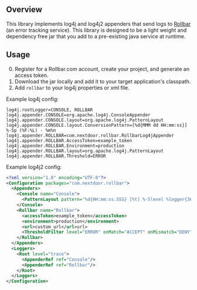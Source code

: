 ## Overview

This library implements log4j and log4j2 appenders that send logs to [Rollbar](https://rollbar.com/) (an error tracking service). This library is designed to be a light weight and dependency free jar that you add to a pre-existing java service at runtime.

## Usage

0. Register for a Rollbar.com account, create your project, and generate an access token.
1. Download the jar locally and add it to your target application's classpath.
2. Add `rollbar` to your log4j properties or xml file.

Example log4j config:
```
log4j.rootLogger=CONSOLE, ROLLBAR
log4j.appender.CONSOLE=org.apache.log4j.ConsoleAppender
log4j.appender.CONSOLE.layout=org.apache.log4j.PatternLayout
log4j.appender.CONSOLE.layout.ConversionPattern=[%d{MMM dd HH:mm:ss}] %-5p (%F:%L) - %m%n
log4j.appender.ROLLBAR=com.nextdoor.rollbar.RollbarLog4jAppender
log4j.appender.ROLLBAR.AccessToken=example_token
log4j.appender.ROLLBAR.Environment=production
log4j.appender.ROLLBAR.layout=org.apache.log4j.PatternLayout
log4j.appender.ROLLBAR.Threshold=ERROR
```

Example log4j2 config:
```xml
<?xml version="1.0" encoding="UTF-8"?>
<Configuration packages="com.nextdoor.rollbar">
  <Appenders>
    <Console name="Console">
      <PatternLayout pattern="%d{HH:mm:ss.SSS} [%t] %-5level %logger{36} - %msg%n"/>
    </Console>
    <Rollbar name="Rollbar">
      <accessToken>example_token</accessToken>
      <environment>production</environment>
      <url>custom_url</url>url>
      <ThresholdFilter level="ERROR" onMatch="ACCEPT" onMismatch="DENY"/>
    </Rollbar>
  </Appenders>
  <Loggers>
    <Root level="trace">
      <AppenderRef ref="Console"/>
      <AppenderRef ref="Rollbar"/>
    </Root>
  </Loggers>
</Configuration>
```